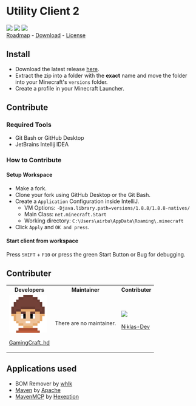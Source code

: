 # Utility Client 2

![](https://img.shields.io/github/workflow/status/Utility-Client/UtilityClient2/Java%20CI%20with%20Maven?style=for-the-badge) [![](https://img.shields.io/discord/753596597983772802?color=%23f66b70&label=Utility%20Client&style=for-the-badge)](https://uc.gamingcraft.de/discord) ![](https://img.shields.io/github/downloads/Utility-Client/UtilityClient2/total?style=for-the-badge)<br>[Roadmap](https://trello.com/b/KgoKb6pQ/update-roadmap) - [Download](https://github.com/Utility-Client/UtilityClient2/releases) - [License](https://uc.gamingcraft.de/License/)

## Install
- Download the latest release [here](https://github.com/Utility-Client/UtilityClient2/releases).
- Extract the zip into a folder with the **exact** name and move the folder into your Minecraft's `versions` folder.
- Create a profile in your Minecraft Launcher.

## Contribute

### Required Tools
- Git Bash or GitHub Desktop
- JetBrains Intellij IDEA

### How to Contribute

#### Setup Workspace
- Make a fork.
- Clone your fork using GitHub Desktop or the Git Bash.
- Create a `Application` Configuration inside IntelliJ.
  - VM Options: `-Djava.library.path=versions/1.8.8/1.8.8-natives/`
  - Main Class: `net.minecraft.Start`
  - Working directory: `C:\Users\airbu\AppData\Roaming\.minecraft`
- Click `Apply` and `OK and press`.

#### Start client from workspace
Press `SHIFT` + `F10` or press the green Start Button or Bug for debugging.

## Contributer

<table>
<tr>
<th> Developers </th>
<th> Maintainer </th>
<th> Contributer </th>
</tr>
<tr>
<td>
    
<img src="readme_content/profile_pictures/GamingCraft_hd.png" width="100">

[GamingCraft_hd](http://gamingcraft.de)

</td>
<td>
  There are no maintainer.
</td>
<td>
    
<img src="https://avatars1.githubusercontent.com/u/63241406?v=4" width="100">

[Niklas-Dev](https://github.com/Niklas-Dev)
</td>
</tr>
</table>

## Applications used
- BOM Remover by [whlk](https://github.com/whlk)
- [Maven](https://maven.apache.org/) by [Apache](https://www.apache.org/)
- [MavenMCP](https://github.com/Hexeption/MavenMCP) by [Hexeption](https://github.com/Hexeption)
